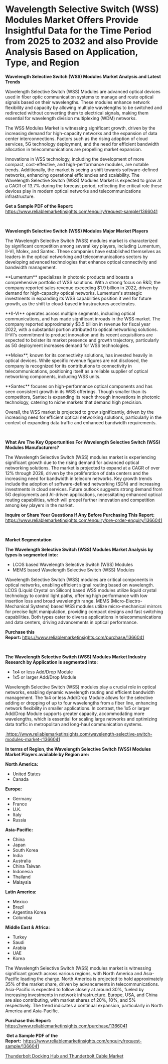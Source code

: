 <p><h1>Wavelength Selective Switch (WSS) Modules Market Offers Provide Insightful Data for the Time Period from 2025 to 2032 and also Provide Analysis Based on Application, Type, and Region</h1></p><p><strong>Wavelength Selective Switch (WSS) Modules Market Analysis and Latest Trends</strong></p>
<p><p>Wavelength Selective Switch (WSS) Modules are advanced optical devices used in fiber optic communication systems to manage and route optical signals based on their wavelengths. These modules enhance network flexibility and capacity by allowing multiple wavelengths to be switched and redirected without converting them to electrical signals, making them essential for wavelength division multiplexing (WDM) networks. </p><p>The WSS Modules Market is witnessing significant growth, driven by the increasing demand for high-capacity networks and the expansion of data center interconnections. Factors such as the rising adoption of cloud services, 5G technology deployment, and the need for efficient bandwidth allocation in telecommunications are propelling market expansion. </p><p>Innovations in WSS technology, including the development of more compact, cost-effective, and high-performance modules, are notable trends. Additionally, the market is seeing a shift towards software-defined networks, enhancing operational efficiencies and scalability. The Wavelength Selective Switch (WSS) Modules Market is expected to grow at a CAGR of 13.7% during the forecast period, reflecting the critical role these devices play in modern optical networks and telecommunications infrastructure.</p></p>
<p><strong>Get a Sample PDF of the Report:&nbsp;</strong> <a href="https://www.reliablemarketinsights.com/enquiry/request-sample/1366041?utm_campaign=2450&utm_medium=2&utm_source=Github&utm_content=ia&utm_term=12022025&utm_id=wavelength-selective-switch-wss-modules">https://www.reliablemarketinsights.com/enquiry/request-sample/1366041</a></p>
<p>&nbsp;</p>
<p><strong>Wavelength Selective Switch (WSS) Modules Major Market Players</strong></p>
<p><p>The Wavelength Selective Switch (WSS) modules market is characterized by significant competition among several key players, including Lumentum, II-VI, Molex, and Santec. These companies have established themselves as leaders in the optical networking and telecommunications sectors by developing advanced technologies that enhance optical connectivity and bandwidth management.</p><p>**Lumentum** specializes in photonic products and boasts a comprehensive portfolio of WSS solutions. With a strong focus on R&D, the company reported sales revenue exceeding $1.9 billion in 2022, driven by demand for high-capacity optical networks. Lumentum's strategic investments in expanding its WSS capabilities position it well for future growth, as the shift to cloud-based infrastructures accelerates.</p><p>**II-VI** operates across multiple segments, including optical communications, and has made significant inroads in the WSS market. The company reported approximately $3.5 billion in revenue for fiscal year 2022, with a substantial portion attributed to optical networking solutions. II-VI's commitment to product innovation and its recent acquisitions are expected to bolster its market presence and growth trajectory, particularly as 5G deployment increases demand for WSS technologies.</p><p>**Molex**, known for its connectivity solutions, has invested heavily in optical devices. While specific revenue figures are not disclosed, the company is recognized for its contributions to connectivity in telecommunications, positioning itself as a reliable supplier of optical networking components, including WSS units.</p><p>**Santec** focuses on high-performance optical components and has seen consistent growth in its WSS offerings. Though smaller than its competitors, Santec is expanding its reach through innovations in photonic technology, catering to niche markets that demand high precision.</p><p>Overall, the WSS market is projected to grow significantly, driven by the increasing need for efficient optical networking solutions, particularly in the context of expanding data traffic and enhanced bandwidth requirements.</p></p>
<p>&nbsp;</p>
<p><strong>What Are The Key Opportunities For Wavelength Selective Switch (WSS) Modules Manufacturers?</strong></p>
<p><p>The Wavelength Selective Switch (WSS) modules market is experiencing significant growth due to the rising demand for advanced optical networking solutions. The market is projected to expand at a CAGR of over 12% through 2028, driven by the proliferation of data centers and the increasing need for bandwidth in telecom networks. Key growth trends include the adoption of software-defined networking (SDN) and increasing investments in cloud services. Future outlook suggests strong demand from 5G deployments and AI-driven applications, necessitating enhanced optical routing capabilities, which will propel further innovation and competition among key players in the market.</p></p>
<p><strong>Inquire or Share Your Questions If Any Before Purchasing This Report:</strong> <a href="https://www.reliablemarketinsights.com/enquiry/pre-order-enquiry/1366041?utm_campaign=2450&utm_medium=2&utm_source=Github&utm_content=ia&utm_term=12022025&utm_id=wavelength-selective-switch-wss-modules">https://www.reliablemarketinsights.com/enquiry/pre-order-enquiry/1366041</a></p>
<p>&nbsp;</p>
<p><strong>Market Segmentation</strong></p>
<p><strong>The Wavelength Selective Switch (WSS) Modules Market Analysis by types is segmented into:</strong></p>
<p><ul><li>LCOS based Wavelength Selective Switch (WSS) Modules</li><li>MEMS based Wavelength Selective Switch (WSS) Modules</li></ul></p>
<p><p>Wavelength Selective Switch (WSS) modules are critical components in optical networks, enabling efficient signal routing based on wavelength. LCOS (Liquid Crystal on Silicon) based WSS modules utilize liquid crystal technology to control light paths, offering high performance with low insertion loss and broad wavelength range. MEMS (Micro-Electro-Mechanical Systems) based WSS modules utilize micro-mechanical mirrors for precise light manipulation, providing compact designs and fast switching capabilities. Both types cater to diverse applications in telecommunications and data centers, driving advancements in optical performance.</p></p>
<p><strong>Purchase this Report:&nbsp;</strong><a href="https://www.reliablemarketinsights.com/purchase/1366041?utm_campaign=2450&utm_medium=2&utm_source=Github&utm_content=ia&utm_term=12022025&utm_id=wavelength-selective-switch-wss-modules">https://www.reliablemarketinsights.com/purchase/1366041</a></p>
<p>&nbsp;</p>
<p><strong>The Wavelength Selective Switch (WSS) Modules Market Industry Research by Application is segmented into:</strong></p>
<p><ul><li>1x4 or less Add/Drop Module</li><li>1x5 or larger Add/Drop Module</li></ul></p>
<p><p>Wavelength Selective Switch (WSS) modules play a crucial role in optical networks, enabling dynamic wavelength routing and efficient bandwidth management. The 1x4 or less Add/Drop Module allows for the selective adding or dropping of up to four wavelengths from a fiber line, enhancing network flexibility in smaller applications. In contrast, the 1x5 or larger Add/Drop Module supports greater capacity, accommodating more wavelengths, which is essential for scaling large networks and optimizing data traffic in metropolitan and long-haul communication systems.</p></p>
<p><a href="https://www.reliablemarketinsights.com/wavelength-selective-switch-modules-market-r1366041?utm_campaign=2450&utm_medium=2&utm_source=Github&utm_content=ia&utm_term=12022025&utm_id=wavelength-selective-switch-wss-modules">&nbsp;https://www.reliablemarketinsights.com/wavelength-selective-switch-modules-market-r1366041</a></p>
<p><strong>In terms of Region, the Wavelength Selective Switch (WSS) Modules Market Players available by Region are:</strong></p>
<p>
    <p> <strong> North America: </strong>
        <ul>
            <li>United States</li>
            <li>Canada</li>
        </ul>
        </p> 
    <p> <strong> Europe: </strong>
        <ul>
            <li>Germany</li>
            <li>France</li>
            <li>U.K.</li>
            <li>Italy</li>
            <li>Russia</li>
        </ul>
        </p> 
    <p> <strong> Asia-Pacific: </strong>
        <ul>
            <li>China</li>
            <li>Japan</li>
            <li>South Korea</li>
            <li>India</li>
            <li>Australia</li>
            <li>China Taiwan</li>
            <li>Indonesia</li>
            <li>Thailand</li>
            <li>Malaysia</li>
        </ul>
        </p> 
    <p> <strong> Latin America: </strong>
        <ul>
            <li>Mexico</li>
            <li>Brazil</li>
            <li>Argentina Korea</li>
            <li>Colombia</li>
        </ul>
        </p> 
    <p> <strong> Middle East & Africa: </strong>
        <ul>
            <li>Turkey</li>
            <li>Saudi</li>
            <li>Arabia</li>
            <li>UAE</li>
            <li>Korea</li>
        </ul>
    </p>
    </p>
<p><p>The Wavelength Selective Switch (WSS) modules market is witnessing significant growth across various regions, with North America and Asia-Pacific leading the charge. North America is projected to hold approximately 35% of the market share, driven by advancements in telecommunications. Asia-Pacific is expected to follow closely at around 30%, fueled by increasing investments in network infrastructure. Europe, USA, and China are also contributing, with market shares of 20%, 10%, and 5% respectively. The trend indicates a continual expansion, particularly in North America and Asia-Pacific.</p></p>
<p><strong>Purchase this Report: </strong><a href="https://www.reliablemarketinsights.com/purchase/1366041?utm_campaign=2450&utm_medium=2&utm_source=Github&utm_content=ia&utm_term=12022025&utm_id=wavelength-selective-switch-wss-modules">https://www.reliablemarketinsights.com/purchase/1366041</a></p>
<p>&nbsp;<strong>Get a Sample PDF of the Report:&nbsp;&nbsp;</strong><a href="https://www.reliablemarketinsights.com/enquiry/request-sample/1366041?utm_campaign=2450&utm_medium=2&utm_source=Github&utm_content=ia&utm_term=12022025&utm_id=wavelength-selective-switch-wss-modules">https://www.reliablemarketinsights.com/enquiry/request-sample/1366041</a></p>
<p><strong></strong></p>
<p><p><a href="https://github.com/yazminwollma30/Market-Research-Report-List-1/blob/main/thunderbolt-docking-hub-and-thunderbolt-cable-market.md?utm_campaign=2450&utm_medium=2&utm_source=Github&utm_content=ia&utm_term=12022025&utm_id=wavelength-selective-switch-wss-modules">Thunderbolt Docking Hub and Thunderbolt Cable Market</a></p></p>